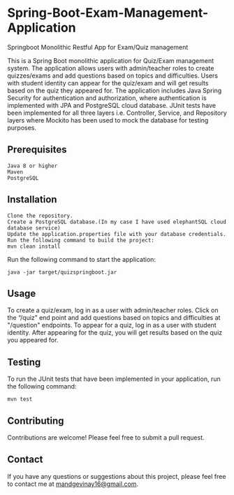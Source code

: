 # Spring-Boot-Exam-Management-Application
Springboot Monolithic Restful App for Exam/Quiz management

This is a Spring Boot monolithic application for Quiz/Exam management system. The application allows users with admin/teacher roles to create quizzes/exams and add questions based on topics and difficulties. Users with student identity can appear for the quiz/exam and will get results based on the quiz they appeared for. The application includes Java Spring Security for authentication and authorization, where authentication is implemented with JPA and PostgreSQL cloud database. JUnit tests have been implemented for all three layers i.e. Controller, Service, and Repository layers where Mockito has been used to mock the database for testing purposes.

## Prerequisites
```
Java 8 or higher
Maven
PostgreSQL
```

## Installation
```
Clone the repository.
Create a PostgreSQL database.(In my case I have used elephantSQL cloud database service)
Update the application.properties file with your database credentials.
Run the following command to build the project:
mvn clean install
```
Run the following command to start the application:
```
java -jar target/quizspringboot.jar
```
## Usage
To create a quiz/exam, log in as a user with admin/teacher roles.
Click on the “/quiz” end point and add questions based on topics and difficulties at "/question" endpoints.
To appear for a quiz, log in as a user with student identity.
After appearing for the quiz, you will get results based on the quiz you appeared for.

## Testing
To run the JUnit tests that have been implemented in your application, run the following command:
```
mvn test
```

## Contributing
Contributions are welcome! Please feel free to submit a pull request.


## Contact
If you have any questions or suggestions about this project, please feel free to contact me at mandgevinay16@gmail.com.

